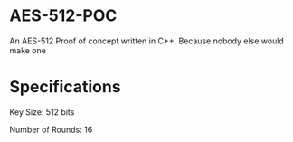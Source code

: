# AES-512-POC
An AES-512 Proof of concept written in C++. Because nobody else would make one

# Specifications

Key Size: 512 bits

Number of Rounds: 16
